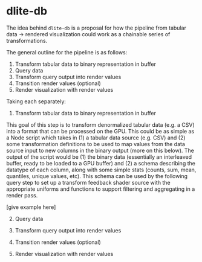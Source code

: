 # dlite-db

The idea behind `dlite-db` is a proposal for how the pipeline from tabular data -> rendered visualization could work as a chainable series of transformations.

The general outline for the pipeline is as follows:

1. Transform tabular data to binary representation in buffer
2. Query data
3. Transform query output into render values
4. Transition render values (optional)
5. Render visualization with render values

Taking each separately:

1. Transform tabular data to binary representation in buffer

This goal of this step is to transform denormalized tabular data (e.g. a CSV) into a format that can be processed on the GPU. This could be as simple as a Node script which takes in (1) a tabular data source (e.g. CSV) and (2) some transformation definitions to be used to map values from the data source input to new columns in the binary output (more on this below). The output of the script would be (1) the binary data (essentially an interleaved buffer, ready to be loaded to a GPU buffer) and (2) a schema describing the datatype of each column, along with some simple stats (counts, sum, mean, quantiles, unique values, etc). This schema can be used by the following query step to set up a transform feedback shader source with the appropriate uniforms and functions to support filtering and aggregating in a render pass.

[give example here]

2. Query data

3. Transform query output into render values

4. Transition render values (optional)

5. Render visualization with render values
